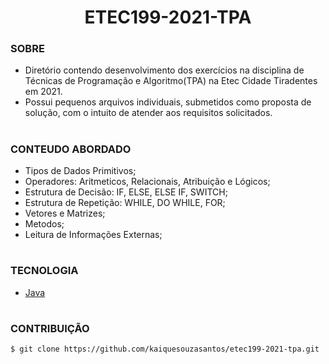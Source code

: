 <h1 align=center>ETEC199-2021-TPA</h1>

### SOBRE

- Diretório contendo desenvolvimento dos exercícios na disciplina de Técnicas de Programação e Algoritmo(TPA) na Etec Cidade Tiradentes em 2021.
- Possui pequenos arquivos individuais, submetidos como proposta de solução, com o intuito de atender aos requisitos solicitados.

#
### CONTEUDO ABORDADO

- Tipos de Dados Primitivos;
- Operadores: Aritmeticos, Relacionais, Atribuição e Lógicos;
- Estrutura de Decisão: IF, ELSE, ELSE IF, SWITCH;
- Estrutura de Repetição: WHILE, DO WHILE, FOR;
- Vetores e Matrizes;
- Metodos;
- Leitura de Informações Externas;

#
### TECNOLOGIA

- [Java](https://docs.oracle.com/en/java)

#
### CONTRIBUIÇÃO

```
$ git clone https://github.com/kaiquesouzasantos/etec199-2021-tpa.git 
```
